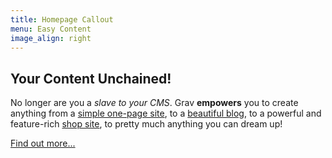 ```yaml
---
title: Homepage Callout
menu: Easy Content
image_align: right
---
```


## **Your Content** Unchained!

No longer are you a _slave to your CMS_. Grav **empowers** you to create anything from a [simple one-page site](https://demo.getgrav.org/onepage-skeleton?target=_blank), to a [beautiful blog](https://demo.getgrav.org/blog-skeleton?target=_blank), to a powerful and feature-rich [shop site](https://demo.getgrav.org/shop-skeleton?target=_blank), to pretty much anything you can dream up!

[Find out more...](https://getgrav.org?classes=btn,btn-primary,btn-lg)
